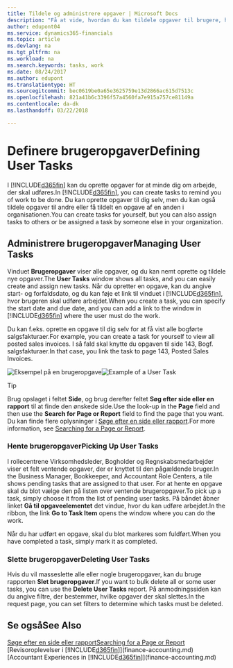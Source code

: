 ```yaml
---
title: Tildele og administrere opgaver | Microsoft Docs
description: "Få at vide, hvordan du kan tildele opgaver til brugere, herunder din revisor i Finance and Operations, Business edition"
author: edupont04
ms.service: dynamics365-financials
ms.topic: article
ms.devlang: na
ms.tgt_pltfrm: na
ms.workload: na
ms.search.keywords: tasks, work
ms.date: 08/24/2017
ms.author: edupont
ms.translationtype: HT
ms.sourcegitcommit: bec0619be0a65e3625759e13d2866ac615d7513c
ms.openlocfilehash: 821a41b6c3396f57a4560fa7e915a757ce81149a
ms.contentlocale: da-dk
ms.lasthandoff: 03/22/2018

---
```

# <a name="defining-user-tasks"></a><span data-ttu-id="0a866-103">Definere brugeropgaver</span><span class="sxs-lookup"><span data-stu-id="0a866-103">Defining User Tasks</span></span>
<span data-ttu-id="0a866-104">I [!INCLUDE[d365fin](includes/d365fin_md.md)] kan du oprette opgaver for at minde dig om arbejde, der skal udføres.</span><span class="sxs-lookup"><span data-stu-id="0a866-104">In [!INCLUDE[d365fin](includes/d365fin_md.md)], you can create tasks to remind you of work to be done.</span></span> <span data-ttu-id="0a866-105">Du kan oprette opgaver til dig selv, men du kan også tildele opgaver til andre eller få tildelt en opgave af en anden i organisationen.</span><span class="sxs-lookup"><span data-stu-id="0a866-105">You can create tasks for yourself, but you can also assign tasks to others or be assigned a task by someone else in your organization.</span></span>  

## <a name="managing-user-tasks"></a><span data-ttu-id="0a866-106">Administrere brugeropgaver</span><span class="sxs-lookup"><span data-stu-id="0a866-106">Managing User Tasks</span></span>
<span data-ttu-id="0a866-107">Vinduet **Brugeropgaver** viser alle opgaver, og du kan nemt oprette og tildele nye opgaver.</span><span class="sxs-lookup"><span data-stu-id="0a866-107">The **User Tasks** window shows all tasks, and you can easily create and assign new tasks.</span></span> <span data-ttu-id="0a866-108">Når du opretter en opgave, kan du angive start- og forfaldsdato, og du kan føje et link til vinduet i [!INCLUDE[d365fin](includes/d365fin_md.md)], hvor brugeren skal udføre arbejdet.</span><span class="sxs-lookup"><span data-stu-id="0a866-108">When you create a task, you can specify the start date and due date, and you can add a link to the window in [!INCLUDE[d365fin](includes/d365fin_md.md)] where the user must do the work.</span></span>  

<span data-ttu-id="0a866-109">Du kan f.eks. oprette en opgave til dig selv for at få vist alle bogførte salgsfakturaer.</span><span class="sxs-lookup"><span data-stu-id="0a866-109">For example, you can create a task for yourself to view all posted sales invoices.</span></span> <span data-ttu-id="0a866-110">I så fald skal knytte du opgaven til side 143, Bogf. salgsfakturaer.</span><span class="sxs-lookup"><span data-stu-id="0a866-110">In that case, you link the task to page 143, Posted Sales Invoices.</span></span>  

<span data-ttu-id="0a866-111">![Eksempel på en brugeropgave](media/across-user-tasks/sample-user-task.png "Eksempel på en brugeropgave")</span><span class="sxs-lookup"><span data-stu-id="0a866-111">![Example of a User Task](media/across-user-tasks/sample-user-task.png "Example of a user task")</span></span>

> [!TIP]  
>  <span data-ttu-id="0a866-112">Brug opslaget i feltet **Side**, og brug derefter feltet **Søg efter side eller en rapport** til at finde den ønskede side.</span><span class="sxs-lookup"><span data-stu-id="0a866-112">Use the look-up in the **Page** field and then use the **Search for Page or Report** field to find the page that you want.</span></span> <span data-ttu-id="0a866-113">Du kan finde flere oplysninger i [Søge efter en side eller rapport](ui-search.md).</span><span class="sxs-lookup"><span data-stu-id="0a866-113">For more information, see [Searching for a Page or Report](ui-search.md).</span></span>  

### <a name="picking-up-user-tasks"></a><span data-ttu-id="0a866-114">Hente brugeropgaver</span><span class="sxs-lookup"><span data-stu-id="0a866-114">Picking Up User Tasks</span></span>
<span data-ttu-id="0a866-115">I rollecentrene Virksomhedsleder, Bogholder og Regnskabsmedarbejder viser et felt ventende opgaver, der er knyttet til den pågældende bruger.</span><span class="sxs-lookup"><span data-stu-id="0a866-115">In the Business Manager, Bookkeeper, and Accountant Role Centers, a tile shows pending tasks that are assigned to that user.</span></span> <span data-ttu-id="0a866-116">For at hente en opgave skal du blot vælge den på listen over ventende brugeropgaver.</span><span class="sxs-lookup"><span data-stu-id="0a866-116">To pick up a task, simply choose it from the list of pending user tasks.</span></span> <span data-ttu-id="0a866-117">På båndet åbner linket **Gå til opgaveelementet** det vindue, hvor du kan udføre arbejdet.</span><span class="sxs-lookup"><span data-stu-id="0a866-117">In the ribbon, the link **Go to Task Item** opens the window where you can do the work.</span></span>  

<span data-ttu-id="0a866-118">Når du har udført en opgave, skal du blot markeres som fuldført.</span><span class="sxs-lookup"><span data-stu-id="0a866-118">When you have completed a task, simply mark it as completed.</span></span>  

### <a name="deleting-user-tasks"></a><span data-ttu-id="0a866-119">Slette brugeropgaver</span><span class="sxs-lookup"><span data-stu-id="0a866-119">Deleting User Tasks</span></span>
<span data-ttu-id="0a866-120">Hvis du vil masseslette alle eller nogle brugeropgaver, kan du bruge rapporten **Slet brugeropgaver**.</span><span class="sxs-lookup"><span data-stu-id="0a866-120">If you want to bulk delete all or some user tasks, you can use the **Delete User Tasks** report.</span></span> <span data-ttu-id="0a866-121">På anmodningssiden kan du angive filtre, der bestemmer, hvilke opgaver der skal slettes.</span><span class="sxs-lookup"><span data-stu-id="0a866-121">In the request page, you can set filters to determine which tasks must be deleted.</span></span>  

## <a name="see-also"></a><span data-ttu-id="0a866-122">Se også</span><span class="sxs-lookup"><span data-stu-id="0a866-122">See Also</span></span>
[<span data-ttu-id="0a866-123">Søge efter en side eller rapport</span><span class="sxs-lookup"><span data-stu-id="0a866-123">Searching for a Page or Report</span></span>](ui-search.md)  
<span data-ttu-id="0a866-124">[Revisoroplevelser i [!INCLUDE[d365fin](includes/d365fin_md.md)]](finance-accounting.md)</span><span class="sxs-lookup"><span data-stu-id="0a866-124">[Accountant Experiences in [!INCLUDE[d365fin](includes/d365fin_md.md)]](finance-accounting.md)</span></span>  

